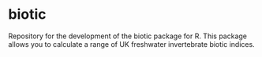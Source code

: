 # biotic
Repository for the development of the biotic package for R.
This package allows you to calculate a range of UK freshwater invertebrate biotic indices.

